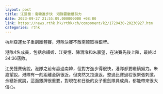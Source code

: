 ```yaml
---
layout: post
title: 江旻憓：南韓進步快　港隊要繼續努力
date: 2023-09-27 21:55:09.000000000 +08:00
link: https://news.rthk.hk/rthk/ch/component/k2/1720430-20230927.htm
categories: rthk
---
```


杭州亞運女子重劍團體賽，港隊決賽不敵南韓取得銀牌。

港隊4名成員，包括佘繕妡、江旻憓、陳渭泠和朱嘉望，在決賽先後上陣，最終以34:36落敗。

江旻憓賽後說，港隊之前有贏過南韓，但對方進步得很快，港隊都要繼續努力。朱嘉望說，港隊有一刻距離金牌很近，但突然又拉遠返，整過比賽過程很緊張刺激。佘繕妡就說，這面銀牌很重要，對現在和日後的女子重劍隊員成員，都能帶來很大信心。
